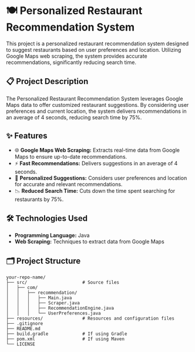 # 🍽️ Personalized Restaurant Recommendation System

This project is a personalized restaurant recommendation system designed to suggest restaurants based on user preferences and location. Utilizing Google Maps web scraping, the system provides accurate recommendations, significantly reducing search time.

## 📋 Project Description

The Personalized Restaurant Recommendation System leverages Google Maps data to offer customized restaurant suggestions. By considering user preferences and current location, the system delivers recommendations in an average of 4 seconds, reducing search time by 75%.

## ✨ Features

- 🌐 **Google Maps Web Scraping:** Extracts real-time data from Google Maps to ensure up-to-date recommendations.
- ⚡ **Fast Recommendations:** Delivers suggestions in an average of 4 seconds.
- 🎯 **Personalized Suggestions:** Considers user preferences and location for accurate and relevant recommendations.
- 📉 **Reduced Search Time:** Cuts down the time spent searching for restaurants by 75%.

## 🛠️ Technologies Used

- **Programming Language:** Java
- **Web Scraping:** Techniques to extract data from Google Maps

## 🗂️ Project Structure

```plaintext
your-repo-name/
├── src/                     # Source files
│   ├── com/
│   │   ├── recommendation/
│   │   │   ├── Main.java
│   │   │   ├── Scraper.java
│   │   │   ├── RecommendationEngine.java
│   │   │   └── UserPreferences.java
├── resources/               # Resources and configuration files
├── .gitignore
├── README.md
├── build.gradle             # If using Gradle
├── pom.xml                  # If using Maven
└── LICENSE
